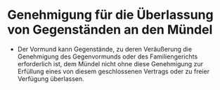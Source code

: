 # Genehmigung für die Überlassung von Gegenständen an den Mündel

- Der Vormund kann Gegenstände, zu deren Veräußerung die Genehmigung des Gegenvormunds oder des Familiengerichts erforderlich ist, dem Mündel nicht ohne diese Genehmigung zur Erfüllung eines von diesem geschlossenen Vertrags oder zu freier Verfügung überlassen.

